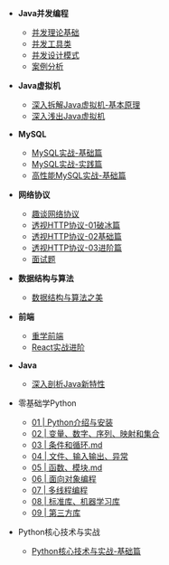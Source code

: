 <!-- docs/_sidebar.md -->

- **Java并发编程**
  - [并发理论基础](A类/A01-Java并发编程/[极客时间]-Java并发编程-第1部分-并发理论基础.md)
  - [并发工具类](A类/A01-Java并发编程/[极客时间]-Java并发编程-第2部分-并发工具类.md)
  - [并发设计模式](A类/A01-Java并发编程/[极客时间]-Java并发编程-第3部分-并发设计模式.md)
  - [案例分析](A类/A01-Java并发编程/[极客时间]-Java并发编程-第4部分-案例分析.md)
  
- **Java虚拟机**
  - [深入拆解Java虚拟机-基本原理](A类/A02-Java虚拟机/[极客时间]-深入拆解Java虚拟机-01基本原理.md)
  - [深入浅出Java虚拟机](A类/A02-Java虚拟机/[拉勾教育]-深入浅出Java虚拟机.md)

- **MySQL**
  - [MySQL实战-基础篇](A类/A03-MySQL/[极客时间]-MySQL实战-01基础篇.md)
  - [MySQL实战-实践篇](A类/A03-MySQL/[极客时间]-MySQL实战-02实践篇.md)
  - [高性能MySQL实战-基础篇](A类/A03-MySQL/[拉勾教育]-高性能MySQL实战-01基础篇.md)

- **网络协议**
  - [趣谈网络协议](A类/A04-网络协议/[极客时间]-趣谈网络协议.md)
  - [透视HTTP协议-01破冰篇](A类/A04-网络协议/[极客时间]透视HTTP协议-01破冰篇.md)
  - [透视HTTP协议-02基础篇](A类/A04-网络协议/[极客时间]透视HTTP协议-02基础篇.md)
  - [透视HTTP协议-03进阶篇](A类/A04-网络协议/[极客时间]透视HTTP协议-03进阶篇.md)
  - [面试题](A类/A04-网络协议/面试题.md)

- **数据结构与算法**
  - [数据结构与算法之美](A类/A05-数据结构与算法/[极客时间]-数据结构与算法之美.md)

- **前端**
  - [重学前端](A类/A06-前端/[极客时间]-重学前端.md)
  - [React实战进阶](A类/A06-前端/[极客时间]-React实战进阶.md)
  
- **Java**
  - [深入剖析Java新特性](A类/A07-Java/深入剖析Java新特性-模块1-提升编码效率.md)

- 零基础学Python
  - [01 | Python介绍与安装](A类/Python/零基础学Python/01Python介绍与安装.md)
  - [02 | 变量、数字、序列、映射和集合](A类/Python/零基础学Python/02变量、数字、序列、映射和集合.md)
  - [03 | 条件和循环.md](A类/Python/零基础学Python/03条件和循环.md)
  - [04 | 文件、输入输出、异常](A类/Python/零基础学Python/04文件、输入输出、异常.md)
  - [05 | 函数、模块.md](A类/Python/零基础学Python/05函数、模块.md)
  - [06 | 面向对象编程](A类/Python/零基础学Python/06面向对象编程.md)
  - [07 | 多线程编程](A类/Python/零基础学Python/07多线程编程.md)
  - [08 | 标准库、机器学习库](A类/Python/零基础学Python/08标准库、机器学习库.md)
  - [09 | 第三方库](A类/Python/零基础学Python/09第三方库.md)

- Python核心技术与实战
  - [Python核心技术与实战-基础篇](A类/Python/Python核心技术与实战/Python核心技术与实战-基础篇.md)